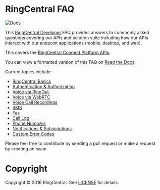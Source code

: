 RingCentral FAQ
===============

[![Docs][docs-readthedocs-svg]][docs-readthedocs-link]

This [RingCentral Developer](https://developers.ringcentral.com) FAQ provides answers to commonly asked questions covering our APIs and solution suite including how our APIs interact with our endpoint applications (mobile, desktop, and web).

This covers the [RingCentral Connect Platform APIs](https://developers.ringcentral.com).

You can view a formatted version of this FAQ on [Read the Docs](http://ringcentral-faq.readthedocs.org/).

Current topics include:

* [RingCentral Basics](docs/basics.md)
* [Authentication & Authorization](docs/oauth.md)
* [Voice via RingOut](docs/voice_ringout.md)
* [Voice via WebRTC](docs/voice_webrtc.md)
* [Voice Call Recordings](docs/voice_recording.md)
* [SMS](docs/sms.md)
* [Fax](docs/fax.md)
* [Call Log](docs/call_log.md)
* [Phone Numbers](docs/phone_numbers.md)
* [Notifications & Subscriptions](docs/notifications_subscriptions.md)
* [Custom Error Codes](docs/errors.md)

Please feel free to contribute by sending a pull request or make a request by creating an issue.

# Copyright

Copyright &copy; 2016 RingCentral. See [LICENSE][] for details.

 [docs-readthedocs-svg]: https://img.shields.io/badge/docs-readthedocs-blue.svg
 [docs-readthedocs-link]: http://ringcentral-faq.readthedocs.org/
 [license]: LICENSE.md
